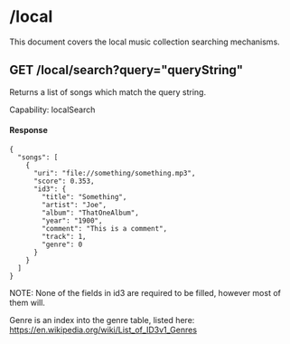 # /local

This document covers the local music collection searching mechanisms.

## GET /local/search?query="queryString"

Returns a list of songs which match the query string.

Capability: localSearch

#### Response
```
{
  "songs": [
    {
      "uri": "file://something/something.mp3",
      "score": 0.353,
      "id3": {
        "title": "Something",
        "artist": "Joe",
        "album": "ThatOneAlbum",
        "year": "1900",
        "comment": "This is a comment",
        "track": 1,
        "genre": 0
      }
    }
  ]
}
```

NOTE: None of the fields in id3 are required to be filled, however most of them
will.

Genre is an index into the genre table, listed here: https://en.wikipedia.org/wiki/List_of_ID3v1_Genres
